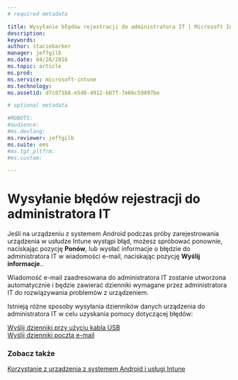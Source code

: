 ```yaml
---
# required metadata

title: Wysyłanie błędów rejestracji do administratora IT | Microsoft Intune
description:
keywords:
author: staciebarker
manager: jeffgilb
ms.date: 04/28/2016
ms.topic: article
ms.prod:
ms.service: microsoft-intune
ms.technology:
ms.assetid: d7c871b8-e5d8-4912-b87f-7e6bc59897be

# optional metadata

#ROBOTS:
#audience:
#ms.devlang:
ms.reviewer: jeffgilb
ms.suite: ems
#ms.tgt_pltfrm:
#ms.custom:

---
```



# Wysyłanie błędów rejestracji do administratora IT

Jeśli na urządzeniu z systemem Android podczas próby zarejestrowania urządzenia w usłudze Intune wystąpi błąd, możesz spróbować ponownie, naciskając pozycję **Ponów**, lub wysłać informacje o błędzie do administratora IT w wiadomości e-mail, naciskając pozycję **Wyślij informacje**.. 

Wiadomość e-mail zaadresowana do administratora IT zostanie utworzona automatycznie i będzie zawierać dzienniki wymagane przez administratora IT do rozwiązywania problemów z urządzeniem.

Istnieją różne sposoby wysyłania dzienników danych urządzenia do administratora IT w celu uzyskania pomocy dotyczącej błędów:

[Wyślij dzienniki przy użyciu kabla USB](send-diagnostic-data-logs-to-your-it-administrator-using-a-usb-cable-android.md)</br>
[Wyślij dzienniki pocztą e-mail](send-diagnostic-data-logs-to-your-it-administrator-using-email-android.md)

### Zobacz także
[Korzystanie z urządzenia z systemem Android i usługi Intune](using-your-android-device-with-intune.md)

<!--HONumber=May16_HO1-->


